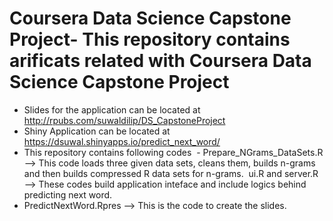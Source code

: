 # Coursera Data Science Capstone Project- This repository contains arificats related with Coursera Data Science Capstone Project

- Slides for the application can be located at http://rpubs.com/suwaldilip/DS_CapstoneProject
- Shiny Application can be located at https://dsuwal.shinyapps.io/predict_next_word/
- This repository contains following codes
  - Prepare_NGrams_DataSets.R --> This code loads three given data sets, cleans them, builds n-grams and then builds compressed R data sets for n-grams.
  ui.R and server.R --> These codes build application inteface and include logics behind predicting next word.
- PredictNextWord.Rpres --> This is the code to create the slides. 
